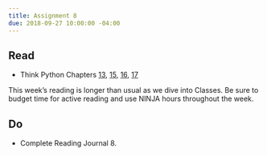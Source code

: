 ```yaml
---
title: Assignment 8
due: 2018-09-27 10:00:00 -04:00
---
```


## Read
 * Think Python Chapters [13](http://www.greenteapress.com/thinkpython/html/thinkpython014.html), [15](http://www.greenteapress.com/thinkpython/html/thinkpython016.html), [16](http://www.greenteapress.com/thinkpython/html/thinkpython017.html), [17](http://www.greenteapress.com/thinkpython/html/thinkpython018.html)

This week’s reading is longer than usual as we dive into Classes. Be sure to budget time for active reading and use NINJA hours throughout the week.

## Do
 * Complete Reading Journal 8.

